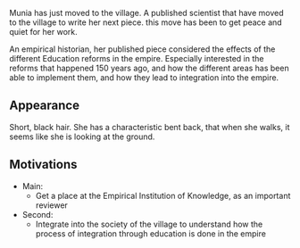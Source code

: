 Munia has just moved to the village. A published scientist that have moved to the village to write her next piece. this move has been to get peace and quiet for her work. 

An empirical historian, her published piece considered the effects of the different Education reforms in the empire. Especially interested in the reforms that happened 150 years ago, and how the different areas has been able to implement them, and how they lead to integration into the empire. 

## Appearance 

Short, black hair. She has a characteristic bent back, that when she walks, it seems like she is looking at the ground. 

## Motivations

- Main: 
	- Get a place at the Empirical Institution of Knowledge, as an important reviewer
- Second: 
	- Integrate into the society of the village to understand how the process of integration through education is done in the empire
